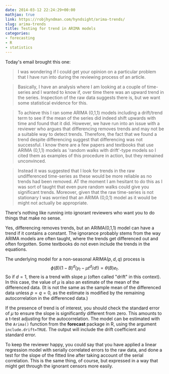```yaml
---
date: 2014-03-12 22:24:29+00:00
mathjax: true
link: https://robjhyndman.com/hyndsight/arima-trends/
slug: arima-trends
title: Testing for trend in ARIMA models
categories:
- forecasting
- R
- statistics
---
```


Today's email brought this one:



>I was wondering if I could get your opinion on a particular problem that I have run into during the reviewing process of an article.

>Basically, I have an analysis where I am looking at a couple of time-series and I wanted to know if, over time there was an upward trend in the series. Inspection of the raw data suggests there is, but we want some statistical evidence for this.

>To achieve this I ran some ARIMA (0,1,1) models including a drift/trend term to see if the mean of the series did indeed shift upwards with time and found that it did. However, we have run into an issue with a reviewer who argues that differencing removes trends and may not be a suitable way to detect trends. Therefore, the fact that we found a trend despite differencing suggest that differencing was not successful. I know there are a few papers and textbooks that use ARIMA (0,1,1) models as 'random walks with drift'-type models so I cited them as examples of this procedure in action, but they remained unconvinced.

>Instead it was suggested that I look for trends in the raw undifferenced time-series as these would be more reliable as no trends had been removed. AT the moment I am hesitant to do this as I was sort of taught that even pure random walks could give you significant trends. Moreover, given that the raw time-series is not stationary I was worried that an ARIMA (0,0,1) model as it would be might not actually be appropriate.

There's nothing like running into ignorant reviewers who want you to do things that make no sense. <!-- more -->

Yes, differencing removes trends, but an ARIMA(0,1,1) model can have a trend if it contains a constant. The ignorance probably stems from the way ARIMA models are often taught, where the trends get differenced out and often forgotten. Some textbooks do not even include the trends in the equations.

The underlying model for a non-seasonal ARIMA($p,d,q$) process is
$$
\phi(B)(1-B)^d(y_t - \mu t^d/d!) = \theta(B) e_t.
$$
So if $d=1$, there is a trend with slope $\mu$ (often called "drift" in this context). In this case, the value of $\mu$ is also an estimate of the mean of the differenced data. (It is not the same as the sample mean of the differenced data unless $p=q=0$, as the estimate is modified by the remaining autocorrelation in the differenced data.)

If the presence of trend is of interest, you should check the standard error of $\mu$ to ensure the slope is significantly different from zero. This amounts to a t-test adjusting for the autocorrelation. The model can be estimated with the `Arima()` function from the **forecast** package in R, using the argument `include.drift=TRUE`. The output will include the drift coefficient and standard error.

To keep the reviewer happy, you could say that you have applied a linear regression model with serially correlated errors to the raw data, and done a test for the slope of the fitted line after taking account of the serial correlation. This is the same thing, of course, but expressed in a way that might get through the ignorant censors more easily.
